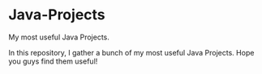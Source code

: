 # Java-Projects
My most useful Java Projects.

In this repository, I gather a bunch of my most useful Java Projects. Hope you guys find them useful!

